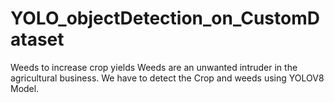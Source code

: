# YOLO_objectDetection_on_CustomDataset
Weeds to increase crop yields Weeds are an unwanted intruder in the agricultural business. We have to detect the Crop and weeds using YOLOV8 Model.
